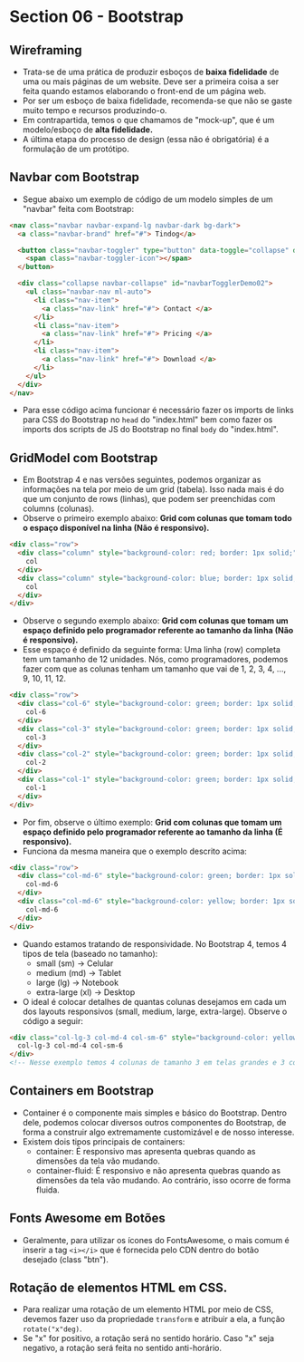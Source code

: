 # Section 06 - Bootstrap

## Wireframing
* Trata-se de uma prática de produzir esboços de __baixa fidelidade__ de uma ou mais páginas de um website. Deve ser a primeira coisa a ser feita quando estamos elaborando o front-end de um página web.
* Por ser um esboço de baixa fidelidade, recomenda-se que não se gaste muito tempo e recursos produzindo-o.
* Em contrapartida, temos o que chamamos de "mock-up", que é um modelo/esboço de __alta fidelidade.__
* A última etapa do processo de design (essa não é obrigatória) é a formulação de um protótipo.

## Navbar com Bootstrap
* Segue abaixo um exemplo de código de um modelo simples de um "navbar" feita com Bootstrap:
```html
<nav class="navbar navbar-expand-lg navbar-dark bg-dark">
  <a class="navbar-brand" href="#"> Tindog</a>

  <button class="navbar-toggler" type="button" data-toggle="collapse" data-target="#navbarTogglerDemo02">
    <span class="navbar-toggler-icon"></span>
  </button>

  <div class="collapse navbar-collapse" id="navbarTogglerDemo02">
    <ul class="navbar-nav ml-auto">
      <li class="nav-item">
        <a class="nav-link" href="#"> Contact </a>
      </li>
      <li class="nav-item">
        <a class="nav-link" href="#"> Pricing </a>
      </li>
      <li class="nav-item">
        <a class="nav-link" href="#"> Download </a>
      </li>
    </ul>
  </div>
</nav>
```
* Para esse código acima funcionar é necessário fazer os imports de links para CSS do Bootstrap no ```head``` do "index.html" bem como fazer os imports dos scripts de JS do Bootstrap no final ```body``` do "index.html".

## GridModel com Bootstrap
* Em Bootstrap 4 e nas versões seguintes, podemos organizar as informações na tela por meio de um grid (tabela). Isso nada mais é do que um conjunto de rows (linhas), que podem ser preenchidas com columns (colunas).
* Observe o primeiro exemplo abaixo: __Grid com colunas que tomam todo o espaço disponível na linha (Não é responsivo).__
```html
<div class="row">
  <div class="column" style="background-color: red; border: 1px solid;">
    col
  </div>
  <div class="column" style="background-color: blue; border: 1px solid;">
    col
  </div>
</div>
```
* Observe o segundo exemplo abaixo: __Grid com colunas que tomam um espaço definido pelo programador referente ao tamanho da linha (Não é responsivo).__
* Esse espaço é definido da seguinte forma: Uma linha (row) completa tem um tamanho de 12 unidades. Nós, como programadores, podemos fazer com que as colunas tenham um tamanho que vai de 1, 2, 3, 4, ..., 9, 10, 11, 12.
```html
<div class="row">
  <div class="col-6" style="background-color: green; border: 1px solid;">
    col-6
  </div>
  <div class="col-3" style="background-color: green; border: 1px solid;">
    col-3
  </div>
  <div class="col-2" style="background-color: green; border: 1px solid;">
    col-2
  </div>
  <div class="col-1" style="background-color: green; border: 1px solid;">
    col-1
  </div>
</div>
```
* Por fim, observe o último exemplo: __Grid com colunas que tomam um espaço definido pelo programador referente ao tamanho da linha (É responsivo).__
* Funciona da mesma maneira que o exemplo descrito acima:
```html
<div class="row">
  <div class="col-md-6" style="background-color: green; border: 1px solid;">
    col-md-6
  </div>
  <div class="col-md-6" style="background-color: yellow; border: 1px solid;">
    col-md-6
  </div>
</div>
```
* Quando estamos tratando de responsividade. No Bootstrap 4, temos 4 tipos de tela (baseado no tamanho):
  * small (sm) -> Celular
  * medium (md) -> Tablet
  * large (lg) -> Notebook
  * extra-large (xl) -> Desktop
* O ideal é colocar detalhes de quantas colunas desejamos em cada um dos layouts responsivos (small, medium, large, extra-large). Observe o código a seguir:
```html
<div class="col-lg-3 col-md-4 col-sm-6" style="background-color: yellow; border: 1px solid;">
  col-lg-3 col-md-4 col-sm-6
</div>
<!-- Nesse exemplo temos 4 colunas de tamanho 3 em telas grandes e 3 colunas de tamanho 4 em telas de tamanho médio. -->
```

## Containers em Bootstrap
* Container é o componente mais simples e básico do Bootstrap. Dentro dele, podemos colocar diversos outros componentes do Bootstrap, de forma a construir algo extremamente customizável e de nosso interesse.
* Existem dois tipos principais de containers:
  * container: É responsivo mas apresenta quebras quando as dimensões da tela vão mudando.
  * container-fluid: É responsivo e não apresenta quebras quando as dimensões da tela vão mudando. Ao contrário, isso ocorre de forma fluida.

## Fonts Awesome em Botões
* Geralmente, para utilizar os ícones do FontsAwesome, o mais comum é inserir a tag ```<i></i>``` que é fornecida pelo CDN dentro do botão desejado (class "btn").

## Rotação de elementos HTML em CSS.
* Para realizar uma rotação de um elemento HTML por meio de CSS, devemos fazer uso da propriedade ```transform``` e atribuir a ela, a função ```rotate("x"deg)```. 
* Se "x" for positivo, a rotação será no sentido horário. Caso "x" seja negativo, a rotação será feita no sentido anti-horário.
